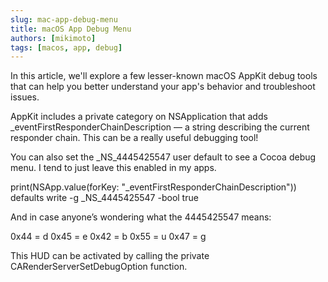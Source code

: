 ```yaml
---
slug: mac-app-debug-menu
title: macOS App Debug Menu
authors: [mikimoto]
tags: [macos, app, debug]
---
```


In this article, we'll explore a few lesser-known macOS AppKit debug tools that can help you better understand your app's behavior and troubleshoot issues.


<!-- truncate -->

<!-- toc -->

AppKit includes a private category on NSApplication that adds _eventFirstResponderChainDescription — a string describing the current responder chain. This can be a really useful debugging tool!

You can also set the _NS_4445425547 user default to see a Cocoa debug menu. I tend to just leave this enabled in my apps.

print(NSApp.value(forKey: "_eventFirstResponderChainDescription"))
defaults write -g _NS_4445425547 -bool true

And in case anyone’s wondering what the 4445425547 means:

0x44 = d
0x45 = e
0x42 = b
0x55 = u
0x47 = g


This HUD can be activated by calling the private CARenderServerSetDebugOption function.